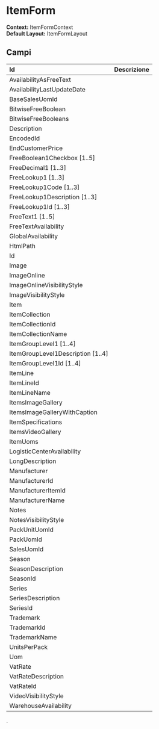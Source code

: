 # ItemForm

**Context:** ItemFormContext  
**Default Layout:** ItemFormLayout

## Campi

| Id | Descrizione |
| :--- | :--- |
| AvailabilityAsFreeText |  |
| AvailabilityLastUpdateDate |  |
| BaseSalesUomId |  |
| BitwiseFreeBoolean |  |
| BitwiseFreeBooleans |  |
| Description |  |
| EncodedId |  |
| EndCustomerPrice |  |
| FreeBoolean1Checkbox \[1..5\] |  |
| FreeDecimal1 \[1..3\] |  |
| FreeLookup1 \[1..3\] |  |
| FreeLookup1Code \[1..3\] |  |
| FreeLookup1Description \[1..3\] |  |
| FreeLookup1Id \[1..3\] |  |
| FreeText1 \[1..5\] |  |
| FreeTextAvailability |  |
| GlobalAvailability |  |
| HtmlPath |  |
| Id |  |
| Image |  |
| ImageOnline |  |
| ImageOnlineVisibilityStyle |  |
| ImageVisibilityStyle |  |
| Item |  |
| ItemCollection |  |
| ItemCollectionId |  |
| ItemCollectionName |  |
| ItemGroupLevel1 \[1..4\] |  |
| ItemGroupLevel1Description \[1..4\] |  |
| ItemGroupLevel1Id \[1..4\] |  |
| ItemLine |  |
| ItemLineId |  |
| ItemLineName |  |
| ItemsImageGallery |  |
| ItemsImageGalleryWithCaption |  |
| ItemSpecifications |  |
| ItemsVideoGallery |  |
| ItemUoms |  |
| LogisticCenterAvailability |  |
| LongDescription |  |
| Manufacturer |  |
| ManufacturerId |  |
| ManufacturerItemId |  |
| ManufacturerName |  |
| Notes |  |
| NotesVisibilityStyle |  |
| PackUnitUomId |  |
| PackUomId |  |
| SalesUomId |  |
| Season |  |
| SeasonDescription |  |
| SeasonId |  |
| Series |  |
| SeriesDescription |  |
| SeriesId |  |
| Trademark |  |
| TrademarkId |  |
| TrademarkName |  |
| UnitsPerPack |  |
| Uom |  |
| VatRate |  |
| VatRateDescription |  |
| VatRateId |  |
| VideoVisibilityStyle |  |
| WarehouseAvailability |  |

.